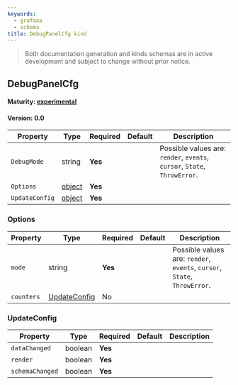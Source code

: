 ```yaml
---
keywords:
  - grafana
  - schema
title: DebugPanelCfg kind
---
```

> Both documentation generation and kinds schemas are in active development and subject to change without prior notice.

## DebugPanelCfg

#### Maturity: [experimental](../../../maturity/#experimental)
#### Version: 0.0



| Property       | Type                    | Required | Default | Description                                                               |
|----------------|-------------------------|----------|---------|---------------------------------------------------------------------------|
| `DebugMode`    | string                  | **Yes**  |         | Possible values are: `render`, `events`, `cursor`, `State`, `ThrowError`. |
| `Options`      | [object](#options)      | **Yes**  |         |                                                                           |
| `UpdateConfig` | [object](#updateconfig) | **Yes**  |         |                                                                           |

### Options

| Property   | Type                          | Required | Default | Description                                                               |
|------------|-------------------------------|----------|---------|---------------------------------------------------------------------------|
| `mode`     | string                        | **Yes**  |         | Possible values are: `render`, `events`, `cursor`, `State`, `ThrowError`. |
| `counters` | [UpdateConfig](#updateconfig) | No       |         |                                                                           |

### UpdateConfig

| Property        | Type    | Required | Default | Description |
|-----------------|---------|----------|---------|-------------|
| `dataChanged`   | boolean | **Yes**  |         |             |
| `render`        | boolean | **Yes**  |         |             |
| `schemaChanged` | boolean | **Yes**  |         |             |


